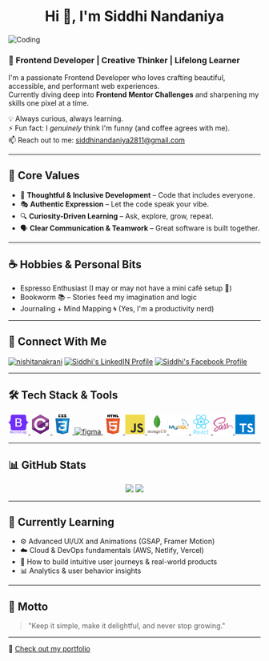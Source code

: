 <h1 align="center">Hi 👋, I'm Siddhi Nandaniya</h1>

<img align="center" alt="Coding" width="400" src="https://cdn.dribbble.com/users/2646423/screenshots/5507196/computer.gif">

### 🌸 Frontend Developer | Creative Thinker | Lifelong Learner

I'm a passionate Frontend Developer who loves crafting beautiful, accessible, and performant web experiences.  
Currently diving deep into **Frontend Mentor Challenges** and sharpening my skills one pixel at a time.  

💡 Always curious, always learning.  
⚡ Fun fact: I *genuinely* think I'm funny (and coffee agrees with me).  
📫 Reach out to me: [siddhinandaniya2811@gmail.com](mailto:siddhinandaniya2811@gmail.com)

---

## 🧠 Core Values

- 🧩 **Thoughtful & Inclusive Development** – Code that includes everyone.
- 🎭 **Authentic Expression** – Let the code speak your vibe.
- 🔍 **Curiosity-Driven Learning** – Ask, explore, grow, repeat.
- 🗣️ **Clear Communication & Teamwork** – Great software is built together.

---

## ☕ Hobbies & Personal Bits

- Espresso Enthusiast (I may or may not have a mini café setup 🌿)
- Bookworm 📚 – Stories feed my imagination and logic
- Journaling + Mind Mapping 🌀 (Yes, I'm a productivity nerd)

---

## 🔗 Connect With Me
<p align="left">
  <a href="https://twitter.com/Siddhi_2811" target="blank"><img align="center" src="https://raw.githubusercontent.com/rahuldkjain/github-profile-readme-generator/master/src/images/icons/Social/twitter.svg" alt="nishitanakrani" height="30" width="40" /></a>
<a href="https://linkedin.com/in/siddhie" target="blank"><img align="center" src="https://raw.githubusercontent.com/rahuldkjain/github-profile-readme-generator/master/src/images/icons/Social/linked-in-alt.svg" alt="Siddhi's LinkedIN Profile" height="30" width="40" /></a>
<a href="https://fb.com/siddhiie" target="blank"><img align="center" src="https://raw.githubusercontent.com/rahuldkjain/github-profile-readme-generator/master/src/images/icons/Social/facebook.svg" alt="Siddhi's Facebook Profile" height="30" width="40" /></a>

---
 
</p>

## 🛠️ Tech Stack & Tools
<p align="left"> <a href="https://getbootstrap.com" target="_blank" rel="noreferrer"> <img src="https://raw.githubusercontent.com/devicons/devicon/master/icons/bootstrap/bootstrap-plain-wordmark.svg" alt="bootstrap" width="40" height="40"/> </a> <a href="https://www.w3schools.com/cs/" target="_blank" rel="noreferrer"> <img src="https://raw.githubusercontent.com/devicons/devicon/master/icons/csharp/csharp-original.svg" alt="csharp" width="40" height="40"/> </a> <a href="https://www.w3schools.com/css/" target="_blank" rel="noreferrer"> <img src="https://raw.githubusercontent.com/devicons/devicon/master/icons/css3/css3-original-wordmark.svg" alt="css3" width="40" height="40"/> </a> <a href="https://www.figma.com/" target="_blank" rel="noreferrer"> <img src="https://www.vectorlogo.zone/logos/figma/figma-icon.svg" alt="figma" width="40" height="40"/> </a> <a href="https://www.w3.org/html/" target="_blank" rel="noreferrer"> <img src="https://raw.githubusercontent.com/devicons/devicon/master/icons/html5/html5-original-wordmark.svg" alt="html5" width="40" height="40"/> </a> <a href="https://developer.mozilla.org/en-US/docs/Web/JavaScript" target="_blank" rel="noreferrer"> <img src="https://raw.githubusercontent.com/devicons/devicon/master/icons/javascript/javascript-original.svg" alt="javascript" width="40" height="40"/> </a> <a href="https://www.mongodb.com/" target="_blank" rel="noreferrer"> <img src="https://raw.githubusercontent.com/devicons/devicon/master/icons/mongodb/mongodb-original-wordmark.svg" alt="mongodb" width="40" height="40"/> </a> <a href="https://www.mysql.com/" target="_blank" rel="noreferrer"> <img src="https://raw.githubusercontent.com/devicons/devicon/master/icons/mysql/mysql-original-wordmark.svg" alt="mysql" width="40" height="40"/> </a> <a href="https://reactjs.org/" target="_blank" rel="noreferrer"> <img src="https://raw.githubusercontent.com/devicons/devicon/master/icons/react/react-original-wordmark.svg" alt="react" width="40" height="40"/> </a> <a href="https://sass-lang.com" target="_blank" rel="noreferrer"> <img src="https://raw.githubusercontent.com/devicons/devicon/master/icons/sass/sass-original.svg" alt="sass" width="40" height="40"/> </a> <a href="https://www.typescriptlang.org/" target="_blank" rel="noreferrer"> <img src="https://raw.githubusercontent.com/devicons/devicon/master/icons/typescript/typescript-original.svg" alt="typescript" width="40" height="40"/> </a> </p>

---


## 📊 GitHub Stats

<p align="center">
  <img src="https://github-readme-stats.vercel.app/api?username=siddhie&show_icons=true&theme=react" />
  <img src="https://github-readme-stats.vercel.app/api/top-langs/?username=siddhie&layout=compact&theme=react" />
</p>

---

## 🌱 Currently Learning

- ⚙️ Advanced UI/UX and Animations (GSAP, Framer Motion)
- ☁️ Cloud & DevOps fundamentals (AWS, Netlify, Vercel)
- 🧠 How to build intuitive user journeys & real-world products
- 📊 Analytics & user behavior insights

---

## 💭 Motto

> "Keep it simple, make it delightful, and never stop growing."

---

🔗 [Check out my portfolio](https://siddhie.github.io/Portfolio/)


